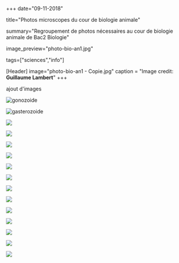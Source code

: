 +++
date="09-11-2018"

title="Photos microscopes du cour de biologie animale"

summary="Regroupement de photos nécessaires au cour de biologie animale de Bac2 Biologie"

image_preview="photo-bio-an1.jpg"

tags=["sciences","info"]

[Header]
image="photo-bio-an1 - Copie.jpg"
caption = "Image credit: **Guillaume Lambert**"
+++

ajout d'images

![gonozoide](../../img/gasterozoide.jpg)

![gasterozoide](../../img/gonozoide.jpg)

![](../../img/photo-bio-an1.jpg)

![](../../img/photo1.jpg)

![](../../img/photo2.jpg)

![](../../img/photo3.jpg)

![](../../img/photo4.jpg)

![](../../img/photo5.jpg)

![](../../img/photo6.jpg)

![](../../img/photo7.jpg)

![](../../img/photo8.jpg)

![](../../img/photo9.jpg)

![](../../img/photo10.jpg)

![](../../img/photo11.jpg)

![](../../img/photo12.jpg)

